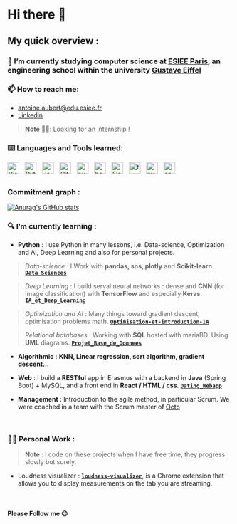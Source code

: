 # Hi there 👋

<!--**Aubert-Antoine/Aubert-Antoine** is a ✨ _special_ ✨ repository because its `README.md` (this file) appears on your GitHub profile -->

## **My quick overview** : 

### 🔭 I’m currently studying computer science at [ESIEE Paris](https://www.esiee.fr/en), an engineering school within the university [Gustave Eiffel](https://www.univ-gustave-eiffel.fr/en/)
  
### 📫 How to reach me: 
  * antoine.aubert@edu.esiee.fr
  * [Linkedin](https://www.linkedin.com/in/antoine0aubert/)

> **Note** 👨‍🎓:
Looking for an internship ! 
  
### ⌨️ Languages and Tools learned: 

<img align="left" alt="Visual Studio Code" width="26px" src="https://cdn.jsdelivr.net/gh/devicons/devicon/icons/vscode/vscode-original.svg" style="padding-right:10px;" />

<img align="left" alt="Python" width="26px" src="https://cdn.jsdelivr.net/gh/devicons/devicon/icons/python/python-original.svg" 
style="padding-right:10px;" />

<img align="left" alt="Java" width="26px" src="https://cdn.jsdelivr.net/gh/devicons/devicon/icons/java/java-original.svg" style="padding-right:10px;" />

<img align="left" alt="Git" width="26px" src="https://cdn.jsdelivr.net/gh/devicons/devicon/icons/git/git-original.svg" style="padding-right:10px;" />

<img align="left" alt="numpy" width="26px" src="https://cdn.jsdelivr.net/gh/devicons/devicon/icons/numpy/numpy-original.svg" style="padding-right:10px;" />

<img align="left" alt="bash" width="26px" src="https://cdn.jsdelivr.net/gh/devicons/devicon/icons/bash/bash-original.svg"
style="padding-right:10px;" />

<img align="left" alt="Flask" width="26px" src="https://cdn.jsdelivr.net/gh/devicons/devicon/icons/flask/flask-original.svg" style="padding-right:10px;" />

<img align="left" alt="tensorflow" width="26px" src="https://cdn.jsdelivr.net/gh/devicons/devicon/icons/tensorflow/tensorflow-original.svg" style="padding-right:10px;" />

<img align="left" alt="pycharm" width="26px" src="https://cdn.jsdelivr.net/gh/devicons/devicon/icons/pycharm/pycharm-original.svg" style="padding-right:10px;" />

<img align="left" alt="anaconda" width="26px" src="https://cdn.jsdelivr.net/gh/devicons/devicon/icons/anaconda/anaconda-original.svg" style="padding-right:10px;" />


<!--  
<img align="left" alt="NAME" width="26px" src="https://cdn.jsdelivr.net/gh/devicons/devicon/icons/NAME/NAME-original.svg" style="padding-right:10px;" />
-->


<br /><br />

### **Commitment graph** : 
[![Anurag's GitHub stats](https://github-readme-stats.vercel.app/api?username=Aubert-Antoine&show_icons=true&hide_border=false&title_color=3B1F94f&icon_color=FFE500&bg_color=09131B&text_color=ffffff&border_color=0c1a25)](https://github.com/anuraghazra/github-readme-stats)

   
### 🔍 I’m currently **learning** :
  -  **Python** : I use Python in many lessons, i.e. Data-science, Optimization and AI, Deep Learning and also for personal projects.
 
  >*Data-science* : I Work with **pandas, sns, plotly** and **Scikit-learn**. **[`Data_Sciences`](https://github.com/Aubert-Antoine/EL_3019-Data_Sciences)**
  
  >*Deep Learning* : I build serval neural networks : dense and **CNN** (for image classification) with **TensorFlow** and especially **Keras**. **[`IA_et_Deep_Learning`](https://github.com/Aubert-Antoine/EL_3003-IA_et_Deep_Learning)**
  
  >*Optimization and AI* : Many things toward gradient descent, optimisation problems math. **[`Optimisation-et-introduction-IA`](https://github.com/Aubert-Antoine/IGI-3013-Optimisation-et-introduction-IA)**
  
  >*Relational batabases* : Working with **SQL** hosted with mariaBD. Using **UML** diagrams. **[`Projet_Base_de_Donnees`](https://github.com/Aubert-Antoine/IGI_3014-Projet_Base_de_Donnees)**

  
  -  **Algorithmic** : **KNN, Linear regression, sort algorithm, gradient descent...**
 
  -  **Web** : I build a **RESTful** app in Erasmus with a backend in **Java** (Spring Boot) + MySQL, and a front end in **React / HTML / css**. **[`Dating_Webapp`](https://github.com/Aubert-Antoine/Dating_Webapp)**

  -  **Management** : Introduction to the agile method, in particular Scrum. We were coached in a team with the Scrum master of [Octo](https://www.octo.com/)
<br />

### 👨‍🏭 Personal Work : 
> **Note** : 
I code on these projects when I have free time, they progress slowly but surely.
- Loudness visualizer : **[`loudness-visualizer`](https://github.com/Aubert-Antoine/loudness-visualizer)**, is a Chrome extension that allows you to display measurements on the tab you are streaming.

<br />

#### Please Follow me 😉
